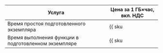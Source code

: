 | Услуга | Цена за 1 ГБ×час, вкл. НДС |
| --- | --- |
| Время простоя подготовленного экземпляра | {{ sku|KZT|serverless.functions.compute.provision_enabled|string }}  |
| Время выполнения функции в подготовленном экземпляре | {{ sku|KZT|serverless.functions.compute.provisioned_request|string }} |
